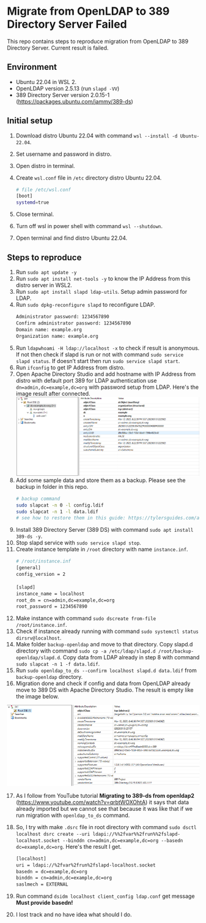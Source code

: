 # Migrate from OpenLDAP to 389 Directory Server Failed
This repo contains steps to reproduce migration from OpenLDAP to 389 Directory Server. Current result is failed.

## Environment

- Ubuntu 22.04 in WSL 2.
- OpenLDAP version 2.5.13 (run `slapd -VV`)
- 389 Directory Server version 2.0.15-1 (https://packages.ubuntu.com/jammy/389-ds)

## Initial setup

1. Download distro Ubuntu 22.04 with command `wsl --install -d Ubuntu-22.04`.
2. Set username and password in distro.
3. Open distro in terminal.
4. Create `wsl.conf` file in `/etc` directory distro Ubuntu 22.04.
    
    ```bash
    # file /etc/wsl.conf
    [boot]
    systemd=true
    ```
5. Close terminal.
6. Turn off wsl in power shell with command `wsl --shutdown`.
7. Open terminal and find distro Ubuntu 22.04.

## Steps to reproduce

1. Run `sudo apt update -y`
2. Run `sudo apt install net-tools -y` to know the IP Address from this distro server in WSL2.
3. Run `sudo apt install slapd ldap-utils`. Setup admin password for LDAP.
4. Run `sudo dpkg-reconfigure slapd` to reconfigure LDAP.
    ```bash
    Administrator password: 1234567890
    Confirm administrator password: 1234567890
    Domain name: example.org
    Organization name: example.org
    ```
5. Run `ldapwhoami -H ldap://localhost -x` to check if result is anonymous. If not then check if slapd is run or not with command `sudo service slapd status`. If doesn’t start then run `sudo service slapd start`.
6. Run `ifconfig` to get IP Address from distro.
7. Open Apache Directory Studio and add hostname with IP Address from distro with default port 389 for LDAP authentication use `dn=admin,dc=example,dc=org` with password setup from LDAP. Here's the image result after connected.
![Screenshot OpenLDAP in Apache Directory Studio](/sc-1-openldap.PNG)
8. Add some sample data and store them as a backup. Please see the backup in folder in this repo.
    ```bash
    # backup command
    sudo slapcat -n 0 -l config.ldif
    sudo slapcat -n 1 -l data.ldif
    # see how to restore them in this guide: https://tylersguides.com/articles/backup-restore-openldap/
    ```
9. Install 389 Directory Server (389 DS) with command `sudo apt install 389-ds -y`.
10. Stop slapd service with `sudo service slapd stop`.
11. Create instance template in `/root` directory with name `instance.inf`.
    ```bash
    # /root/instance.inf
    [general]
    config_version = 2

    [slapd]
    instance_name = localhost
    root_dn = cn=admin,dc=example,dc=org
    root_password = 1234567890
    ```
12. Make instance with command `sudo dscreate from-file /root/instance.inf`.
13. Check if instance already running with command `sudo systemctl status dirsrv@localhost`.
14. Make folder `backup-openldap` and move to that directory. Copy slapd.d directory with command `sudo cp -a /etc/ldap/slapd.d /root/backup-openldap/slapd.d`. Copy data from LDAP already in step 8 with command `sudo slapcat -n 1 -f data.ldif`.
15. Run `sudo openldap_to_ds --confirm localhost slapd.d data.ldif` from `backup-openldap` directory.
16. Migration done and check if config and data from OpenLDAP already move to 389 DS with Apache Directory Studio. The result is empty like the image below.

![Screenshot 389 DS in Apache Directory Studio](/sc-2-389ds.PNG)

17. As I follow from YouTube tutorial **Migrating to 389-ds from openldap2** (https://www.youtube.com/watch?v=qrbtWOXOhtA) it says that data already imported but we cannot see that because it was like that if we run migration with `openldap_to_ds` command.
18. So, I try with make `.dsrc` file in root directory with command `sudo dsctl localhost dsrc create --uri ldapi://%%2fvar%%2frun%%2fslapd-localhost.socket --binddn cn=admin,dc=example,dc=org --basedn dc=example,dc=org`. Here's the result I get.

    ```bash
    [localhost]
    uri = ldapi://%2fvar%2frun%2fslapd-localhost.socket
    basedn = dc=example,dc=org
    binddn = cn=admin,dc=example,dc=org
    saslmech = EXTERNAL
    ```
19. Run command `dsidm localhost client_config ldap.conf` get message **Must provide basedn!**
20. I lost track and no have idea what should I do.